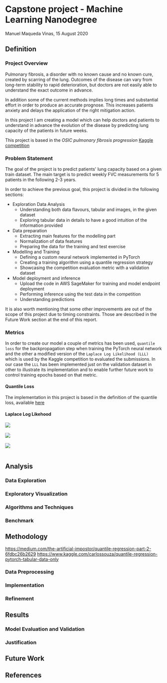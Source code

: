 Capstone project - Machine Learning Nanodegree
===========

Manuel Maqueda Vinas, 15 August 2020

## Definition

### Project Overview
Pulmonary fibrosis, a disorder with no known cause and no known cure, created by scarring of the lung. Outcomes of the 
disease can vary from long-term stability to rapid deterioration, but doctors are not easily able to understand the 
exact outcome in advance.

In addition some of the current methods implies long times and substantial effort in order to produce an accurate 
prognose. This increases patients anxiety and delays the application of the right mitigation action.  

In this project I am creating a model which can help doctors and patients to understand in advance the evolution of 
the disease by predicting lung capacity of the patients in future weeks.

This project is based in the *OSIC pulmonary fibrosis progression* [Kaggle competition](https://www.kaggle.com/c/osic-pulmonary-fibrosis-progression)


### Problem Statement 
The goal of the project is to predict patients' lung capacity based on a given train dataset. The main target is to predict
weekly FVC measurements for 5 patients in the following 2-3 years.

In order to achieve the previous goal, this project is divided in the following sections:

* Exploration Data Analysis 
    * Understanding both data flavours, tabular and images, in the given dataset
    * Exploring tabular data in details to have a good intuition of the information provided
* Data preparation
    * Extracting main features for the modelling part
    * Normalization of data features
    * Preparing the data for the training and test exercise
* Modelling and Training
    * Defining a custom neural network implemented in PyTorch
    * Creating a training algorithm using a quantile regression strategy
    * Showcasing the competition evaluation metric with a validation dataset
* Model deployment and inference
    * Upload the code in AWS SageMaker for training and model endpoint deployment
    * Performing inference using the test data in the competition
    * Understanding predictions 
    
It is also worth mentioning that some other improvements are out of the scope of this project due to timing 
constraints. Those are described in the Future Work section at the end of this report.

### Metrics

In order to create our model a couple of metrics has been used, `quantile loss` for the backpropagation step
when training the PyTorch neural network and the other a modified version of the `Laplace Log Likelihood (LLL)` which
is used by the Kaggle competition to evaluated the submissions. In our case the `LLL` has been implemented just 
on the validation dataset in other to illustrate its implementation and to enable further future work to control
training epochs based on that metric.

#### Quantile Loss
The implementation in this project is based in the definition of the quantile loss, available [here](https://www.wikiwand.com/en/Quantile_regression)

#### Laplace Log Likehood
<img src="https://render.githubusercontent.com/render/math?math=%5Cdisplaystyle%20%5Csigma_%7Bclipped%7D%20%3D%20%5Cmax%20%5Cleft%20(%20%5Csigma%2C%2070%20%5Cright%20)%20%5C%5C"><br/><br/>
<img src="https://render.githubusercontent.com/render/math?math=%5Cdisplaystyle%20%5CDelta%20%3D%20%5Cmin%20%5Cleft%20(%20%5C%7CFVC_%7Bture%7D%20-%20FVC_%7Bpredicted%7D%5C%7C%2C%201000%20%5Cright%20)%20%5C%5C%0A"><br/><br/>
<img src="https://render.githubusercontent.com/render/math?math=%5Cdisplaystyle%20f_%7Bmetric%7D%20%3D%20-%20%5Cfrac%7B%5Csqrt%7B2%7D%20%5CDelta%7D%7B%5Csigma_%7Bclipped%7D%7D%20-%20%5Cln%20%5Cleft(%20%5Csqrt%7B2%7D%20%5Csigma_%7Bclipped%7D%20%5Cright)%20."/><br/><br/>


## Analysis

### Data Exploration
    
### Exploratory Visualization
    
### Algorithms and Techniques
    
### Benchmark

## Methodology
https://medium.com/the-artificial-impostor/quantile-regression-part-2-6fdbc26b2629
https://www.kaggle.com/carlossouza/quantile-regression-pytorch-tabular-data-only

### Data Preprocessing
    
### Implementation

### Refinement

## Results

### Model Evaluation and Validation
    
### Justification

## Future Work

## References

    
